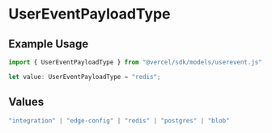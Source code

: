 # UserEventPayloadType

## Example Usage

```typescript
import { UserEventPayloadType } from "@vercel/sdk/models/userevent.js";

let value: UserEventPayloadType = "redis";
```

## Values

```typescript
"integration" | "edge-config" | "redis" | "postgres" | "blob"
```